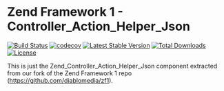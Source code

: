 Zend Framework 1 - Controller_Action_Helper_Json
============================
[![Build Status](https://travis-ci.com/diablomedia/zf1-controller-action-helper-json.svg?branch=master)](https://travis-ci.com/diablomedia/zf1-controller-action-helper-json)
[![codecov](https://codecov.io/gh/diablomedia/zf1-controller-action-helper-json/branch/master/graph/badge.svg)](https://codecov.io/gh/diablomedia/zf1-controller-action-helper-json)
[![Latest Stable Version](https://poser.pugx.org/diablomedia/zendframework1-controller-action-helper-json/v/stable)](https://packagist.org/packages/diablomedia/zendframework1-controller-action-helper-json)
[![Total Downloads](https://poser.pugx.org/diablomedia/zendframework1-controller-action-helper-json/downloads)](https://packagist.org/packages/diablomedia/zendframework1-controller-action-helper-json)
[![License](https://poser.pugx.org/diablomedia/zendframework1-controller-action-helper-json/license)](https://packagist.org/packages/diablomedia/zendframework1-controller-action-helper-json)

This is just the Zend_Controller_Action_Helper_Json component extracted from our fork of the Zend Framework 1 repo (https://github.com/diablomedia/zf1).
